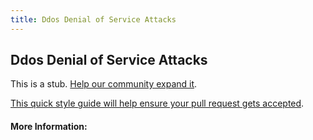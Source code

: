 ```yaml
---
title: Ddos Denial of Service Attacks
---
```


## Ddos Denial of Service Attacks

This is a stub. [Help our community expand it](https://github.com/freecodecamp/guides/tree/master/src/pages/articles/security/ddos-denial-of-service-attacks/index.md).

[This quick style guide will help ensure your pull request gets accepted](https://github.com/freeCodeCamp/guides/blob/master/README.md).

<!-- The article goes here, in GitHub-flavored Markdown. Feel free to add YouTube videos, images, and CodePen/JSBin embeds  -->

#### More Information:
<!-- Please add any articles you think might be helpful to read before writing the article -->


